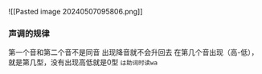 ![[Pasted image 20240507095806.png]]
### 声调的规律
第一个音和第二个音不是同音
出现降音就不会升回去
在第几个音出现（高-低），就是第几型，没有出现高低就是0型
`は助词时读wa`